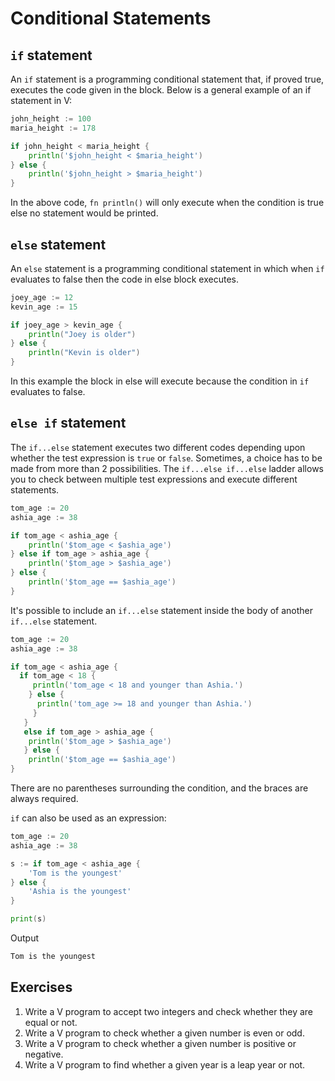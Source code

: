 # Conditional Statements

## `if` statement

An `if` statement is a programming conditional statement that, if proved true, executes the code given in the block. Below is a general example of an if statement in V:

```go
john_height := 100
maria_height := 178

if john_height < maria_height {
	println('$john_height < $maria_height')
} else {
	println('$john_height > $maria_height')
}
```

In the above code, `fn println()` will only execute when the condition is true else no statement would be printed.  

## `else` statement

An `else` statement is a programming conditional statement in which when `if` evaluates to false then the code in else block executes.

```go
joey_age := 12
kevin_age := 15

if joey_age > kevin_age {
	println("Joey is older")
} else {
	println("Kevin is older")
}
```

In this example the block in else will execute because the condition in `if` evaluates to false.


## `else if` statement

The `if...else` statement executes two different codes depending upon whether the test expression is `true` or `false`. Sometimes, a choice has to be made from more than 2 possibilities. The `if...else if...else` ladder allows you to check between multiple test expressions and execute different statements.

```go
tom_age := 20
ashia_age := 38

if tom_age < ashia_age {
	println('$tom_age < $ashia_age')
} else if tom_age > ashia_age {
	println('$tom_age > $ashia_age')
} else {
	println('$tom_age == $ashia_age')
}
```

It's possible to include an `if...else` statement inside the body of another `if...else` statement.

```go
tom_age := 20
ashia_age := 38

if tom_age < ashia_age {
  if tom_age < 18 {
     println('tom_age < 18 and younger than Ashia.')
    } else {
      println('tom_age >= 18 and younger than Ashia.')
     }
   } 
   else if tom_age > ashia_age {
    println('$tom_age > $ashia_age')
   } else {
    println('$tom_age == $ashia_age')
}
```

There are no parentheses surrounding the condition, and the braces are always required.

`if` can also be used as an expression:

```go
tom_age := 20
ashia_age := 38

s := if tom_age < ashia_age {
	'Tom is the youngest'
} else {
	'Ashia is the youngest'
}

print(s)
```

Output
```bash
Tom is the youngest
```

## Exercises

1. Write a V program to accept two integers and check whether they are equal or not.
2. Write a V program to check whether a given number is even or odd.
3. Write a V program to check whether a given number is positive or negative.
4. Write a V program to find whether a given year is a leap year or not.

